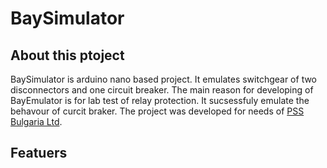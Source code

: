 # BaySimulator
## About this ptoject
BaySimulator is arduino nano based project. It emulates switchgear of two disconnectors and one circuit breaker. The main reason for developing of BayEmulator is for lab test of relay protection. It sucsessfuly emulate the behavour of curcit braker. The project was developed for needs of [PSS Bulgaria Ltd](http://www.pssbulgaria.com/en/index.html).
## Featuers
